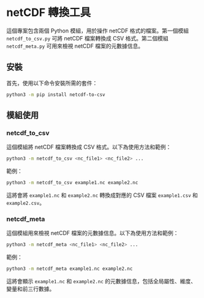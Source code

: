# netCDF 轉換工具

這個專案包含兩個 Python 模組，用於操作 netCDF 格式的檔案。第一個模組 `netcdf_to_csv.py` 可將 netCDF 檔案轉換成 CSV 格式。第二個模組 `netcdf_meta.py` 可用來檢視 netCDF 檔案的元數據信息。

## 安裝

首先，使用以下命令安裝所需的套件：

```bash
python3 -m pip install netcdf-to-csv
```

## 模組使用

### netcdf_to_csv

這個模組將 netCDF 檔案轉換成 CSV 格式。以下為使用方法和範例：

```bash
python3 -m netcdf_to_csv <nc_file1> <nc_file2> ...
```

範例：

```bash
python3 -m netcdf_to_csv example1.nc example2.nc
```

這將會將 `example1.nc` 和 `example2.nc` 轉換成對應的 CSV 檔案 `example1.csv` 和 `example2.csv`。

### netcdf_meta

這個模組用來檢視 netCDF 檔案的元數據信息。以下為使用方法和範例：

```bash
python3 -m netcdf_meta <nc_file1> <nc_file2> ...
```

範例：

```bash
python3 -m netcdf_meta example1.nc example2.nc
```

這將會顯示 `example1.nc` 和 `example2.nc` 的元數據信息，包括全局屬性、維度、變量和前三行數據。